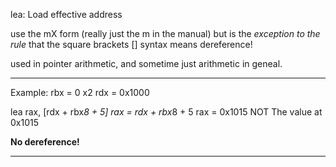 lea: Load effective address

use the mX form (really just the m in the manual)
but is the *exception to the rule* that the square brackets [] syntax means dereference! 


used in pointer arithmetic, and sometime just arithmetic in geneal. 

---
Example: 
rbx = 0 x2 
rdx = 0x1000 

lea rax, [rdx + rbx*8 + 5] 
rax = rdx + rbx*8 + 5 
rax = 0x1015
NOT The value at 0x1015

**No dereference!**

---

